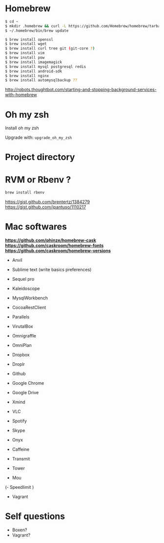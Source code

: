 # Homebrew

```bash
$ cd ~
$ mkdir .homebrew && curl -L https://github.com/Homebrew/homebrew/tarball/master | tar xz --strip 1 -C .homebrew
$ ~/.homebrew/bin/brew update

$ brew install openssl
$ brew install wget
$ brew install curl tree git (git-core ?)
$ brew install vim
$ brew install pow
$ brew install imagemagick
$ brew install mysql postgresql redis
$ brew install android-sdk
$ brew install nginx
$ brew install automysqlbackup ??
```

http://robots.thoughtbot.com/starting-and-stopping-background-services-with-homebrew

# Oh my zsh

Install oh my zsh

Upgrade with: `upgrade_oh_my_zsh`

# Project directory

# RVM or Rbenv ?

```bash
brew install rbenv
```
https://gist.github.com/brentertz/1384279
https://gist.github.com/jpantuso/1110217

# Mac softwares

**https://github.com/phinze/homebrew-cask**
**https://github.com/caskroom/homebrew-fonts**
**https://github.com/caskroom/homebrew-versions**

- Anvil
- Sublime text (write basics preferences)
- Sequel pro
- Kaleidoscope
- MysqlWorkbench
- CocoaRestClient

- Parallels
- VirutalBox
- Omnigraffle
- OmniPlan

- Dropbox
- Droplr
- Github
- Google Chrome
- Google Drive

- Xmind
- VLC
- Spotify
- Skype
- Onyx
- Caffeine
- Transmit
- Tower
- Mou

(- Speedlimit )

- Vagrant

# Self questions

- Boxen?
- Vagrant?
